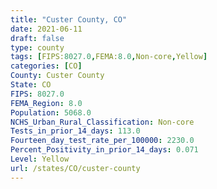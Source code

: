 ```yaml
---
title: "Custer County, CO"
date: 2021-06-11
draft: false
type: county
tags: [FIPS:8027.0,FEMA:8.0,Non-core,Yellow]
categories: [CO]
County: Custer County
State: CO
FIPS: 8027.0
FEMA_Region: 8.0
Population: 5068.0
NCHS_Urban_Rural_Classification: Non-core
Tests_in_prior_14_days: 113.0
Fourteen_day_test_rate_per_100000: 2230.0
Percent_Positivity_in_prior_14_days: 0.071
Level: Yellow
url: /states/CO/custer-county
---
```




